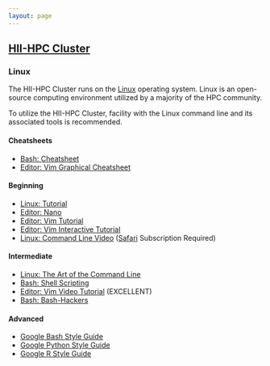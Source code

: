 ```yaml
---
layout: page
---
```


## [HII-HPC Cluster](../hii-hpc.html)

### Linux

The HII-HPC Cluster runs on the [Linux](https://www.linuxfoundation.org/about/about-linux) operating system.
Linux is an open-source computing environment utilized by a majority of the HPC community.

To utilize the HII-HPC Cluster, facility with the Linux command line and its associated tools is recommended.

#### Cheatsheets

- [Bash: Cheatsheet](http://johnstowers.co.nz/pages/bash-cheat-sheet.html)
- [Editor: Vim Graphical Cheatsheet](http://www.viemu.com/vi-vim-cheat-sheet.gif)

#### Beginning

- [Linux: Tutorial](http://www.ee.surrey.ac.uk/Teaching/Unix/)
- [Editor: Nano](https://wiki.gentoo.org/wiki/Nano/Basics_Guide)
- [Editor: Vim Tutorial](https://blog.interlinked.org/tutorials/vim_tutorial.html)
- [Editor: Vim Interactive Tutorial](http://www.openvim.com/)
- [Linux: Command Line Video](https://www.safaribooksonline.com/library/view/linux-command-line/9780134445533/)
  ([Safari](https://www.safaribooksonline.com/) Subscription Required)

#### Intermediate

- [Linux: The Art of the Command Line](https://github.com/jlevy/the-art-of-command-line)
- [Bash: Shell Scripting](https://en.wikibooks.org/wiki/Bash_Shell_Scripting)
- [Editor: Vim Video Tutorial](https://www.youtube.com/watch?v=Nim4_f5QUxA) (EXCELLENT)
- [Bash: Bash-Hackers](http://wiki.bash-hackers.org/)

#### Advanced

- [Google Bash Style Guide](https://google.github.io/styleguide/shell.xml)
- [Google Python Style Guide](https://google.github.io/styleguide/pyguide.html)
- [Google R Style Guide](https://google.github.io/styleguide/Rguide.xml)
